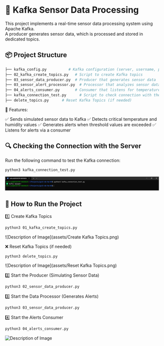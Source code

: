 # 🚀 Kafka Sensor Data Processing

This project implements a real-time sensor data processing system using Apache Kafka.  
A producer generates sensor data, which is processed and stored in dedicated topics.

## 📦 **Project Structure**
```bash
├── kafka_config.py          # Kafka configuration (server, username, password)
├── 02_kafka_create_topics.py   # Script to create Kafka topics
├── 03_sensor_data_producer.py  # Producer that generates sensor data
├── 03_sensor_alert_processor.py  # Processor that analyzes sensor data and generates alerts
├── 04_alerts_consumer.py       # Consumer that listens for temperature and humidity alerts
├── kafka_connection_test.py      # Script to check connection with the Server
├── delete_topics.py      # Reset Kafka Topics (if needed)
```


📌 Features:

✅ Sends simulated sensor data to Kafka
✅ Detects critical temperature and humidity values
✅ Generates alerts when threshold values are exceeded
✅ Listens for alerts via a consumer

## 🔍 Checking the Connection with the Server

Run the following command to test the Kafka connection:
``` bash
python3 kafka_connection_test.py
```

![Description of Image](assets/kafka_connection_test.png)

## 🚀 How to Run the Project

1️⃣ Create Kafka Topics

``` bash
python3 01_kafka_create_topics.py
```
![Description of Image](assets/Create Kafka Topics.png)

❌ Reset Kafka Topics (if needed)

``` bash
python3 delete_topics.py
```
![Description of Image](assets/Reset Kafka Topics.png)

2️⃣ Start the Producer (Simulating Sensor Data)

``` bash
python3 02_sensor_data_producer.py
```

3️⃣ Start the Data Processor (Generates Alerts)

``` bash
python3 03_sensor_data_producer.py
```

4️⃣ Start the Alerts Consumer

``` bash
python3 04_alerts_consumer.py
```
![Description of Image](assets/image_name.png)

